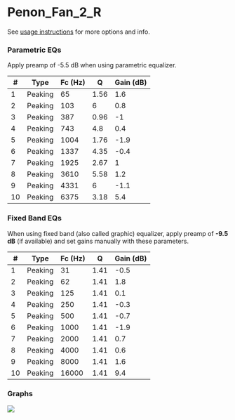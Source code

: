 # Penon_Fan_2_R
See [usage instructions](https://github.com/jaakkopasanen/AutoEq#usage) for more options and info.

### Parametric EQs
Apply preamp of -5.5 dB when using parametric equalizer.

|   # | Type    |   Fc (Hz) |    Q |   Gain (dB) |
|-----|---------|-----------|------|-------------|
|   1 | Peaking |        65 | 1.56 |         1.6 |
|   2 | Peaking |       103 | 6    |         0.8 |
|   3 | Peaking |       387 | 0.96 |        -1   |
|   4 | Peaking |       743 | 4.8  |         0.4 |
|   5 | Peaking |      1004 | 1.76 |        -1.9 |
|   6 | Peaking |      1337 | 4.35 |        -0.4 |
|   7 | Peaking |      1925 | 2.67 |         1   |
|   8 | Peaking |      3610 | 5.58 |         1.2 |
|   9 | Peaking |      4331 | 6    |        -1.1 |
|  10 | Peaking |      6375 | 3.18 |         5.4 |

### Fixed Band EQs
When using fixed band (also called graphic) equalizer, apply preamp of **-9.5 dB** (if available) and set gains manually with these parameters.

|   # | Type    |   Fc (Hz) |    Q |   Gain (dB) |
|-----|---------|-----------|------|-------------|
|   1 | Peaking |        31 | 1.41 |        -0.5 |
|   2 | Peaking |        62 | 1.41 |         1.8 |
|   3 | Peaking |       125 | 1.41 |         0.1 |
|   4 | Peaking |       250 | 1.41 |        -0.3 |
|   5 | Peaking |       500 | 1.41 |        -0.7 |
|   6 | Peaking |      1000 | 1.41 |        -1.9 |
|   7 | Peaking |      2000 | 1.41 |         0.7 |
|   8 | Peaking |      4000 | 1.41 |         0.6 |
|   9 | Peaking |      8000 | 1.41 |         1.6 |
|  10 | Peaking |     16000 | 1.41 |         9.4 |

### Graphs
![](./Penon_Fan_2_R.png)
